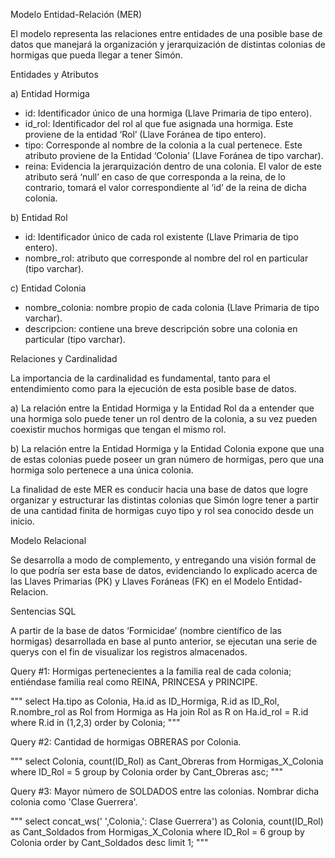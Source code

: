 Modelo Entidad-Relación (MER)

El modelo representa las relaciones entre entidades de una posible base de datos que manejará la organización y 
jerarquización de distintas colonias de hormigas que pueda llegar a tener Simón. 

Entidades y Atributos

  a)	Entidad Hormiga
  
  -	id: Identificador único de una hormiga (Llave Primaria de tipo entero).
  -	id_rol: Identificador del rol al que fue asignada una hormiga. Este proviene de la entidad ‘Rol’ (Llave Foránea de tipo entero).
  -	tipo: Corresponde al nombre de la colonia a la cual pertenece. Este atributo proviene de la Entidad ‘Colonia’ (Llave Foránea de 
    tipo varchar).
  -	reina: Evidencia la jerarquización dentro de una colonia. El valor de este atributo será ‘null’ en caso de que corresponda a la 
    reina, de lo contrario, tomará el valor correspondiente al ‘id’ de la reina de dicha colonia.

  b)	Entidad Rol
  
  -	id: Identificador único de cada rol existente (Llave Primaria de tipo entero).
  -	nombre_rol: atributo que corresponde al nombre del rol en particular (tipo varchar).
  
  c)	Entidad Colonia
  
  -	nombre_colonia: nombre propio de cada colonia (Llave Primaria de tipo varchar).
  -	descripcion: contiene una breve descripción sobre una colonia en particular (tipo varchar).


Relaciones y Cardinalidad

La importancia de la cardinalidad es fundamental, tanto para el entendimiento como para la ejecución de esta posible base de datos. 

  a)	La relación entre la Entidad Hormiga y la Entidad Rol da a entender que una hormiga solo puede tener un rol dentro de la colonia, 
      a su vez pueden coexistir muchos hormigas que tengan el mismo rol.
  
  b)	La relación entre la Entidad Hormiga y la Entidad Colonia expone que una de estas colonias puede poseer un gran número de 
      hormigas, pero que una hormiga solo pertenece a una única colonia.

La finalidad de este MER es conducir hacia una base de datos que logre organizar y estructurar las distintas colonias que Simón 
logre tener a partir de una cantidad finita de hormigas cuyo tipo y rol sea conocido desde un inicio.


Modelo Relacional

Se desarrolla a modo de complemento, y entregando una visión formal de lo que podría ser esta base de datos, evidenciando lo 
explicado acerca de las Llaves Primarias (PK) y Llaves Foráneas (FK) en el Modelo Entidad-Relacion.

Sentencias SQL

A partir de la base de datos ‘Formicidae’ (nombre científico de las hormigas) desarrollada en base al punto anterior, se ejecutan una serie 
de querys con el fin de visualizar los registros almacenados. 

Query #1: Hormigas pertenecientes a la familia real de cada colonia; entiéndase familia real como REINA, PRINCESA y PRINCIPE.

  """
  select Ha.tipo as Colonia, Ha.id as ID_Hormiga, R.id as ID_Rol, R.nombre_rol as Rol
  from Hormiga as Ha
  	join Rol as R
      on Ha.id_rol = R.id
  where R.id in (1,2,3)
  order by Colonia;
  """

Query #2: Cantidad de hormigas OBRERAS por Colonia.

  """
  select Colonia, count(ID_Rol) as Cant_Obreras
  from Hormigas_X_Colonia
  where ID_Rol  = 5
  group by Colonia
  order by Cant_Obreras asc;
  """

Query #3: Mayor número de SOLDADOS entre las colonias. Nombrar dicha colonia como 'Clase Guerrera'.

  """
  select concat_ws(' ',Colonia,': Clase Guerrera') as Colonia, count(ID_Rol) as Cant_Soldados
  from Hormigas_X_Colonia
  where ID_Rol = 6
  group by Colonia
  order by Cant_Soldados desc
  limit 1;
  """

